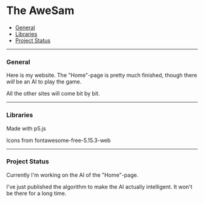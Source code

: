 # The AweSam
- [General](#General)
- [Libraries](#Libraries)
- [Project Status](#ProjectStatus)
*****************
<a name="General"></a>
### General
Here is my website.
The "Home"-page is pretty much finished, though there *will* be an AI to play the game.

All the other sites will come bit by bit.
*****************
<a name="Libraries"></a>
### Libraries
Made with p5.js

Icons from fontawesome-free-5.15.3-web
*****************
<a name="ProjectStatus"></a>
### Project Status
Currently I'm working on the AI of the "Home"-page.

I've just published the algorithm to make the AI actually intelligent. It won't be there for a long time.
